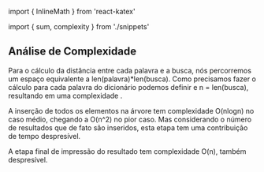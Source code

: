import { InlineMath } from 'react-katex'

import { sum, complexity } from './snippets'

## Análise de Complexidade

Para o cálculo da distância entre cada palavra e a busca, nós percorremos um espaço
equivalente a <InlineMath>len(palavra)*len(busca)</InlineMath>. Como precisamos fazer o cálculo
para cada palavra do dicionário podemos definir <InlineMath math={sum} />
e <InlineMath>n = len(busca)</InlineMath>, resultando em uma complexidade <InlineMath math="O(mn)" />.

A inserção de todos os elementos na árvore tem complexidade <InlineMath>O(nlogn)</InlineMath> no caso médio,
chegando a <InlineMath>O(n^2)</InlineMath> no pior caso. Mas considerando o número de resultados que de
fato são inseridos, esta etapa tem uma contribuição de tempo despresível.

A etapa final de impressão do resultado tem complexidade <InlineMath>O(n)</InlineMath>, também despresível.
